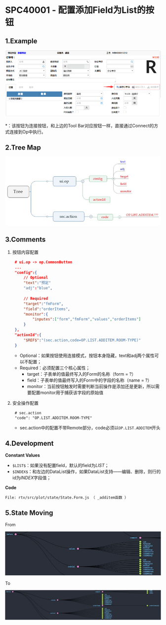 # SPC40001 - 配置添加Field为List的按钮

## 1.Example

![](/_images/specs/specs/spec-40001-01.png)

\*：该按钮为连接按钮，和上边的Tool Bar对应按钮一样，直接通过Connect的方式连接到Op中执行。

## 2.Tree Map

![](/_images/specs/specs/spec-40001-02.JPG)

## 3.Comments

1. 按钮内容配置

   ```json
    # ui.op -> op.CommonButton
    ...
    "config":{
        // Optional
        "text":"预定"
        "adj":"blue",

        // Required
        "target":"fmForm",
        "field":"orderItems",
        "monitor":{
            "inputes":["form","fmForm","values","orderItems"]
        }
    },
    "actionId":{
        "$REF$":"(sec.action,code=OP.LIST.ADDITEM.ROOM-TYPE)"
    }
   ```

   * Optional：如果按钮使用连接模式，按钮本身隐藏，text和adj两个属性可以不配置；
   * Required：必须配置三个核心属性；
     * target：子表单的值最终写入的Form的名称（form = ?）
     * field：子表单的值最终写入的Form中的字段的名称（name = ?）
     * monitor：当前按钮触发时需要判断当前操作是添加还是更新，所以需要配置monitor用于捕获该字段的原始值

2. 安全操作配置

   ```
    # sec.action
    "code": "OP.LIST.ADDITEM.ROOM-TYPE"
   ```

   * sec.action中的配置不带Remote部分，code必须以`OP.LIST.ADDITEM`开头

## 4.Development

**Constant Values**

* `$LIST$`：如果没有配置field，默认的field为$LIST$；
* `$INDEX$`：和左边的DataList操作，如果DataList支持——编辑、删除，则行的id为$INDEX$字段值；

**Code**

```
File: rtv/src/plot/state/State.Form.js （ _additem函数 ）
```

## 5.State Moving

From

![](/_images/specs/specs/spec-40001-03.JPG)

To

![](/_images/specs/specs/spec-40001-04.JPG)

